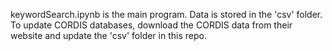 keywordSearch.ipynb is the main program. Data is stored in the 'csv' folder. To update CORDIS databases, download the CORDIS data from their website and update the 'csv' folder in this repo.
